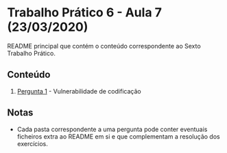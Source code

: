 # Trabalho Prático 6 - Aula 7 (23/03/2020)

README principal que contém o conteúdo correspondente ao Sexto Trabalho Prático.

## Conteúdo

1. [Pergunta 1]() - Vulnerabilidade de codificação

<p>

## Notas

- Cada pasta correspondente a uma pergunta pode conter eventuais ficheiros extra ao README em si e que complementam a resolução dos exercícios.
